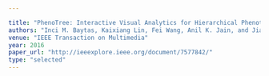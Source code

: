 ```yaml
---

title: "PhenoTree: Interactive Visual Analytics for Hierarchical Phenotyping from Large-Scale Electronic Health Records."
authors: "Inci M. Baytas, Kaixiang Lin, Fei Wang, Anil K. Jain, and Jiayu Zhou"
venue: "IEEE Transaction on Multimedia"
year: 2016
paper_url: "http://ieeexplore.ieee.org/document/7577842/"
type: "selected"
---
```

